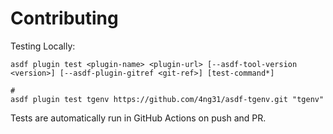 # Contributing

Testing Locally:

```shell
asdf plugin test <plugin-name> <plugin-url> [--asdf-tool-version <version>] [--asdf-plugin-gitref <git-ref>] [test-command*]

#
asdf plugin test tgenv https://github.com/4ng31/asdf-tgenv.git "tgenv"
```

Tests are automatically run in GitHub Actions on push and PR.

